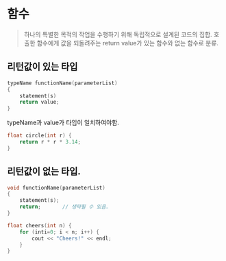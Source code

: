 # 함수
> 하나의 특별한 목적의 작업을 수행하기 위해 독립적으로 설계된 코드의 집합.
> 호출한 함수에게 값을 되돌려주는 return value가 있는 함수와 없는 함수로 분류.
## 리턴값이 있는 타입
```c++
typeName functionName(parameterList)
{
    statement(s)
    return value;
}
```
typeName과 value가 타입이 일치하여야함.

```c++
float circle(int r) {
    return r * r * 3.14;
}
```

## 리턴값이 없는 타입.
```c++
void functionName(parameterList) 
{
    statement(s);
    return;       // 생략될 수 있음.
}
```

```c++
float cheers(int n) {
    for (inti=0; i < n; i++) {
        cout << "Cheers!" << endl;
    }
}
````